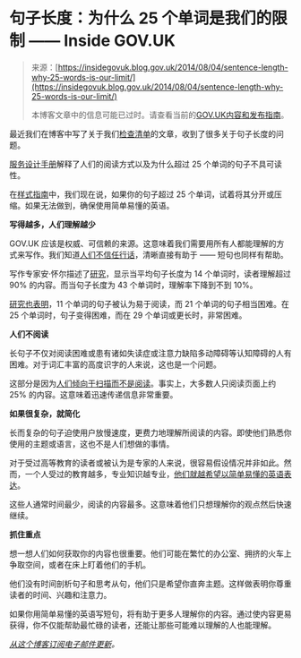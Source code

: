 <!--yml

类别：未分类

日期：2024-05-27 14:27:22

-->

# 句子长度：为什么 25 个单词是我们的限制 —— Inside GOV.UK

> 来源：[https://insidegovuk.blog.gov.uk/2014/08/04/sentence-length-why-25-words-is-our-limit/](https://insidegovuk.blog.gov.uk/2014/08/04/sentence-length-why-25-words-is-our-limit/)
> 
> 本博客文章中的信息可能已过时。请查看当前的[GOV.UK内容和发布指南](https://www.gov.uk/government-digital-guidance/content-publishing)。

最近我们在博客中写了关于我们[检查清单](https://insidegovuk.blog.gov.uk/2014/05/29/what-to-check-before-you-publish-a-2i-checklist/)的文章，收到了很多关于句子长度的问题。

[服务设计手册](https://www.gov.uk/service-manual/user-centred-design/how-users-read.html "服务设计手册")解释了人们的阅读方式以及为什么超过 25 个单词的句子不具可读性。

在[样式指南](https://www.gov.uk/design-principles/style-guide "样式指南")中，我们现在说，如果你的句子超过 25 个单词，试着将其分开或压缩。如果无法做到，确保使用简单易懂的英语。

**写得越多，人们理解越少**

GOV.UK 应该是权威、可信赖的来源。这意味着我们需要用所有人都能理解的方式来写作。我们知道[人们不信任行话](http://aum.sagepub.com/content/27/1/25.short "人们不信任行话")，清晰直接有助于 —— 短句也同样有帮助。

写作专家安·怀尔描述了[研究](http://comprehension.prsa.org/?p=217)，显示当平均句子长度为 14 个单词时，读者理解超过 90% 的内容。而当句子长度为 43 个单词时，理解率下降到不到 10%。

[研究也表明](http://strainindex.wordpress.com/2012/04/30/longer-the-sentence-greater-the-strain/)，11 个单词的句子被认为易于阅读，而 21 个单词的句子相当困难。在 25 个单词时，句子变得困难，而在 29 个单词或更长时，非常困难。

**人们不阅读**

长句子不仅对阅读困难或患有诸如失读症或注意力缺陷多动障碍等认知障碍的人有困难。对于词汇丰富的高度识字的人来说，这也是一个问题。

这部分是因为[人们倾向于扫描而不是阅读](http://www.nngroup.com/articles/how-little-do-users-read/ "人们倾向于扫描而不是阅读")。事实上，大多数人只阅读页面上约 25% 的内容。这意味着迅速传递信息非常重要。

**如果很复杂，就简化**

长而复杂的句子迫使用户放慢速度，更费力地理解所阅读的内容。即使他们熟悉你使用的主题或语言，这也不是人们想做的事情。

对于受过高等教育的读者或被认为是专家的人来说，很容易假设情况并非如此。然而，一个人受过的教育越多，专业知识越专业，[他们就越希望以简单易懂的英语表达](http://works.bepress.com/cgi/viewcontent.cgi?article=1000&context=christopher_trudeau "他们就越希望以简单易懂的英语表达")。

这些人通常时间最少，阅读的内容最多。这意味着他们只想理解你的观点然后快速继续。

**抓住重点**

想一想人们如何获取你的内容也很重要。他们可能在繁忙的办公室、拥挤的火车上争取空间，或者在床上盯着他们的手机。

他们没有时间剖析句子和思考从句，他们只是希望你直奔主题。这样做表明你尊重读者的时间、兴趣和注意力。

如果你用简单易懂的英语写短句，将有助于更多人理解你的内容。通过使内容更易获得，你不仅能帮助最忙碌的读者，还能让那些可能难以理解的人也能理解。

*[从这个博客订阅电子邮件更新](https://insidegovuk.blog.gov.uk/subscribe/ "从这个博客订阅电子邮件链接。")。*
